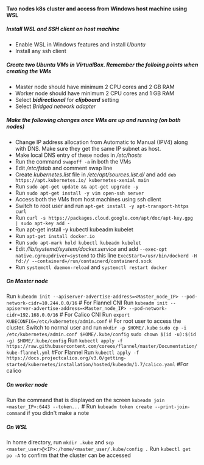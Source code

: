 #### Two nodes k8s cluster and access from Windows host machine using WSL

##### Install WSL and SSH client on host machine 
- Enable WSL in Windows features and install *Ubuntu*
- Install any ssh client


##### Create two Ubuntu VMs in VirtualBox. Remember the folloing points when creating the VMs
- Master node should have minimum 2 CPU cores and 2 GB RAM
- Worker node should have minimum 2 CPU cores and 1 GB RAM
- Select ***bidirectional*** for ***clipboard*** setting
- Select *Bridged network adapter*

##### Make the following changes once VMs are up and running (on both nodes)
- Change IP address allocation from Automatic to Manual (IPV4) along with DNS. Make sure they get the same IP subnet as host. 
- Make local DNS entry of these nodes in */etc/hosts*
- Run the command ```swapoff -a``` in both the VMs
- Edit */etc/fstab* and comment swap line
- Create *kubernetes.list* file in */etc/apt/sources.list.d/* and add ```deb https://apt.kubernetes.io/ kubernetes-xenial main```
- Run ```sudo apt-get update && apt-get upgrade -y```
- Run ```sudo apt-get install -y vim open-ssh server```
- Access both the VMs from host machines using ssh client
- Switch to root user and run ```apt-get install -y apt-transport-https curl```
- Run ```curl -s https://packages.cloud.google.com/apt/doc/apt-key.gpg | sudo apt-key add -```
- Run apt-get install -y kubectl kubeadm kubelet
- Run ```apt-get install docker.io```
- Run ```sudo apt-mark hold kubectl kubeadm kubelet```
- Edit */lib/systemd/system/docker.service* and add ```--exec-opt native.cgroupdriver=systemd``` to this line 
```ExecStart=/usr/bin/dockerd -H fd:// --containerd=/run/containerd/containerd.sock```
- Run ```systemctl daemon-reload``` and ```systemctl restart docker```

##### On Master node
Run ```kubeadm init --apiserver-advertise-address=<Master_node_IP> --pod-network-cidr=10.244.0.0/16```   # For Flannel CNI
Run ```kubeadm init --apiserver-advertise-address=<Master_node_IP> --pod-network-cidr=192.168.0.0/16```  # For Calico CNI
Run ```export KUBECONFIG=/etc/kubernetes/admin.conf``` # For root user to access the cluster. 
Switch to normal user and run ```mkdir -p $HOME/.kube``` ```sudo cp -i /etc/kubernetes/admin.conf $HOME/.kube/config``` ```sudo chown $(id -u):$(id -g) $HOME/.kube/config```
Run ```kubectl apply -f https://raw.githubusercontent.com/coreos/flannel/master/Documentation/kube-flannel.yml``` #For Flannel
Run ```kubectl apply -f https://docs.projectcalico.org/v3.0/getting-started/kubernetes/installation/hosted/kubeadm/1.7/calico.yaml``` #For calico

##### On worker node
Run the command that is displayed on the screen ```kubeadm join <master_IP>:6443 --token...``` # Run ```kubeadm token create --print-join-command``` if you didn't make a note

##### On WSL
In home directory, run ```mkdir .kube``` and ```scp <master_user>@<IP>:/home/<master_user/.kube/config .```
Run ```kubectl get po -A``` to confirm that the cluster can be accessed


